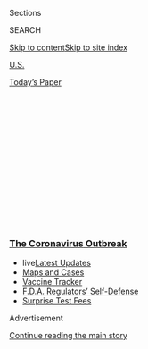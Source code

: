 <div id="app">

<div>

<div>

<div>

<div class="NYTAppHideMasthead css-1q2w90k e1suatyy0">

<div class="section css-ui9rw0 e1suatyy2">

<div class="css-eph4ug er09x8g0">

<div class="css-6n7j50">

</div>

<span class="css-1dv1kvn">Sections</span>

<div class="css-10488qs">

<span class="css-1dv1kvn">SEARCH</span>

</div>

[Skip to content](#site-content)[Skip to site
index](#site-index)

</div>

<div id="masthead-section-label" class="css-1wr3we4 eaxe0e00">

[U.S.](https://www.nytimes3xbfgragh.onion/section/us)

</div>

<div class="css-10698na e1huz5gh0">

</div>

</div>

<div id="masthead-bar-one" class="section hasLinks css-15hmgas e1csuq9d3">

<div class="css-uqyvli e1csuq9d0">

</div>

<div class="css-1uqjmks e1csuq9d1">

</div>

<div class="css-9e9ivx">

[](https://myaccount.nytimes3xbfgragh.onion/auth/login?response_type=cookie&client_id=vi)

</div>

<div class="css-1bvtpon e1csuq9d2">

[Today’s
Paper](https://www.nytimes3xbfgragh.onion/section/todayspaper)

</div>

</div>

</div>

</div>

<div data-aria-hidden="false">

<div id="site-content" data-role="main">

<div>

<div class="css-1aor85t" style="opacity:0.000000001;z-index:-1;visibility:hidden">

<div class="css-1hqnpie">

<div class="css-epjblv">

<span class="css-17xtcya">[U.S.](/section/us)</span><span class="css-x15j1o">|</span><span class="css-fwqvlz">‘Jails
Are Petri Dishes’: Inmates Freed as the Virus Spreads Behind
Bars</span>

</div>

<div class="css-k008qs">

<div class="css-1iwv8en">

<span class="css-18z7m18"></span>

<div>

</div>

</div>

<span class="css-1n6z4y">https://nyti.ms/2Jmnf4z</span>

<div class="css-1705lsu">

<div class="css-4xjgmj">

<div class="css-4skfbu" data-role="toolbar" data-aria-label="Social Media Share buttons, Save button, and Comments Panel with current comment count" data-testid="share-tools">

  - 
  - 
  - 
  - 
    
    <div class="css-6n7j50">
    
    </div>

  - 
  - 

</div>

</div>

</div>

</div>

</div>

</div>

<div class="css-13pd83m">

<div class="css-l9svim">

### [<span class="css-pa1jbp"><span class="css-1rxm0ex">The Coronavirus</span><span class="css-1rxm0ex"> Outbreak</span></span>](https://www.nytimes3xbfgragh.onion/news-event/coronavirus?name=styln-coronavirus-national&region=TOP_BANNER&block=storyline_menu_recirc&action=click&pgtype=Article&impression_id=5c0b5320-f4b7-11ea-8240-dbdc704b8894&variant=undefined)

  - <span class="css-1qkutce"><span class="css-12clwdu">live</span>[Latest
    Updates](https://www.nytimes3xbfgragh.onion/2020/09/11/world/covid-19-coronavirus.html?name=styln-coronavirus-national&region=TOP_BANNER&block=storyline_menu_recirc&action=click&pgtype=Article&impression_id=5c0b5321-f4b7-11ea-8240-dbdc704b8894&variant=undefined)</span>
  - <span class="css-1qkutce">[Maps and
    Cases](https://www.nytimes3xbfgragh.onion/interactive/2020/us/coronavirus-us-cases.html?name=styln-coronavirus-national&region=TOP_BANNER&block=storyline_menu_recirc&action=click&pgtype=Article&impression_id=5c0b5322-f4b7-11ea-8240-dbdc704b8894&variant=undefined)</span>
  - <span class="css-1qkutce">[Vaccine
    Tracker](https://www.nytimes3xbfgragh.onion/interactive/2020/science/coronavirus-vaccine-tracker.html?name=styln-coronavirus-national&region=TOP_BANNER&block=storyline_menu_recirc&action=click&pgtype=Article&impression_id=5c0b7a30-f4b7-11ea-8240-dbdc704b8894&variant=undefined)</span>
  - <span class="css-1qkutce">[F.D.A. Regulators’
    Self-Defense](https://www.nytimes3xbfgragh.onion/2020/09/10/us/politics/fda-coronavirus-vaccine.html?name=styln-coronavirus-national&region=TOP_BANNER&block=storyline_menu_recirc&action=click&pgtype=Article&impression_id=5c0b7a31-f4b7-11ea-8240-dbdc704b8894&variant=undefined)</span>
  - <span class="css-1qkutce">[Surprise Test
    Fees](https://www.nytimes3xbfgragh.onion/2020/09/09/upshot/coronavirus-surprise-test-fees.html?name=styln-coronavirus-national&region=TOP_BANNER&block=storyline_menu_recirc&action=click&pgtype=Article&impression_id=5c0b7a32-f4b7-11ea-8240-dbdc704b8894&variant=undefined)</span>

</div>

</div>

<div id="top-wrapper" class="css-1sy8kpn">

<div id="top-slug" class="css-l9onyx">

Advertisement

</div>

[Continue reading the main
story](#after-top)

<div class="ad top-wrapper" style="text-align:center;height:100%;display:block;min-height:250px">

<div id="top" class="place-ad" data-position="top" data-size-key="top">

</div>

</div>

<div id="after-top">

</div>

</div>

<div>

<div id="sponsor-wrapper" class="css-1hyfx7x">

<div id="sponsor-slug" class="css-19vbshk">

Supported by

</div>

[Continue reading the main
story](#after-sponsor)

<div id="sponsor" class="ad sponsor-wrapper" style="text-align:center;height:100%;display:block">

</div>

<div id="after-sponsor">

</div>

</div>

<div class="css-186x18t">

</div>

<div class="css-ls6wgr ehdk2mb0">

# ‘Jails Are Petri Dishes’: Inmates Freed as the Virus Spreads Behind Bars

</div>

Some jails are releasing people to stem outbreaks, but critics say it is
not happening quickly enough to save lives and resources.

<div class="css-79elbk" data-testid="photoviewer-wrapper">

<div class="css-z3e15g" data-testid="photoviewer-wrapper-hidden">

</div>

<div class="css-1a48zt4 ehw59r15" data-testid="photoviewer-children">

![<span class="css-16f3y1r e13ogyst0" data-aria-hidden="true">Cook
County Jail in Chicago, where inmates and employees have tested positive
for the
virus.</span><span class="css-cnj6d5 e1z0qqy90" itemprop="copyrightHolder"><span class="css-1ly73wi e1tej78p0">Credit...</span><span><span>Santiago
Covarrubias/Sun-Times</span></span></span>](https://static01.graylady3jvrrxbe.onion/images/2020/03/30/us/30virus-behindbars/merlin_171072603_4067a02a-1e9a-4d50-a01e-f6d3e310b5ba-articleLarge.jpg?quality=75&auto=webp&disable=upscale)

</div>

</div>

<div class="css-18e8msd">

<div class="css-vp77d3 epjyd6m0">

<div class="css-1baulvz">

By [<span class="css-1baulvz" itemprop="name">Timothy
Williams</span>](https://www.nytimes3xbfgragh.onion/by/timothy-williams),
[<span class="css-1baulvz" itemprop="name">Benjamin
Weiser</span>](https://www.nytimes3xbfgragh.onion/by/benjamin-weiser)
and [<span class="css-1baulvz last-byline" itemprop="name">William K.
Rashbaum</span>](https://www.nytimes3xbfgragh.onion/by/william-k-rashbaum)

</div>

</div>

  - 
    
    <div class="css-ld3wwf e16638kd2">
    
    Published March 30, 2020Updated May 20,
    2020
    
    </div>

  - 
    
    <div class="css-4xjgmj">
    
    <div class="css-pvvomx" data-role="toolbar" data-aria-label="Social Media Share buttons, Save button, and Comments Panel with current comment count" data-testid="share-tools">
    
      - 
      - 
      - 
      - 
        
        <div class="css-6n7j50">
        
        </div>
    
      - 
      - 
    
    </div>
    
    </div>

</div>

</div>

<div class="section meteredContent css-1r7ky0e" name="articleBody" itemprop="articleBody">

<div class="css-1fanzo5 StoryBodyCompanionColumn">

<div class="css-53u6y8">

The coronavirus is spreading quickly in America’s
[jails](https://www.nytimes3xbfgragh.onion/2020/05/20/nyregion/rikers-coronavirus-nyc.html)
and prisons, where social distancing is impossible and sanitizer is
[widely
banned](https://www.themarshallproject.org/2020/03/06/when-purell-is-contraband-how-do-you-contain-coronavirus),
prompting authorities across the country to release [thousands of
inmates](https://www.nytimes3xbfgragh.onion/2020/03/23/nyregion/coronavirus-nj-inmates-release.html)
in recent weeks to try to slow the infection, save lives and preserve
medical resources.

Hundreds of Covid-19 diagnoses have been confirmed at local, state and
federal correctional facilities — almost certainly an undercount, given
a lack of testing and the virus’s rapid spread — leading to hunger
strikes in immigrant detention centers and [demands for more
protection](https://www.nytimes3xbfgragh.onion/2020/03/17/us/coronavirus-prisons-jails.html)
from prison employee unions.

A week ago, the Cook County jail in Chicago had [two
diagnoses](https://chicago.suntimes.com/2020/3/23/21191438/two-cook-county-jail-detainees-test-positive-covid-19-coronavirus);
by Sunday, 101 inmates and a dozen employees [had tested
positive](https://chicago.suntimes.com/coronavirus/2020/3/29/21199171/cook-county-jail-coronavirus-positive-101-cases-covid-19)
for the virus. A nearby Illinois state prison reported a
coronavirus-related death on Monday, and Michigan prisons had 78
positive tests. The [Rikers Island jail
complex](https://www.nytimes3xbfgragh.onion/2020/03/30/nyregion/coronavirus-rikers-nyc-jail.html)
in New York City had 167 confirmed cases among inmates by Monday. And at
least 38 inmates and employees in the federal prison system have the
virus, with [one prisoner dead in
Louisiana](https://www.nytimes3xbfgragh.onion/reuters/2020/03/29/us/29reuters-heath-coronavirus-prison-death.html).

“It’s very concerning as a parent,” said William Brewer Jr., whose son
is serving time for robbery in Virginia. “He’s in there sleeping in an
open bay with 60 other people. There’s no way they can isolate and get
six feet between each other.”

</div>

</div>

<div class="css-1fanzo5 StoryBodyCompanionColumn">

<div class="css-53u6y8">

Defense lawyers, elected officials, health experts and even [some
prosecutors](https://www.nytimes3xbfgragh.onion/2020/03/30/opinion/nyc-prison-release-covid.html)
have warned that efforts to release inmates and to contain the spread of
the disease are moving too slowly in the face of a contagion [that has
so far
infected](https://www.nytimes3xbfgragh.onion/interactive/2020/us/coronavirus-us-cases.html)
at least 156,000 people in the United States, with more than 2,500 known
deaths.

“By keeping more people in the jails, you are increasing the overall
number of people who contract the virus,” and the demand for hospital
beds, ventilators and other lifesaving resources, said David E. Patton,
head of the federal public defender’s office in New York City, which
represents nearly half of the 2,500 inmates in the city’s two federal
jails. “They are playing roulette with people’s lives.”

</div>

</div>

<div>

</div>

<div class="css-1fanzo5 StoryBodyCompanionColumn">

<div class="css-53u6y8">

America has more people behind bars than any other nation. Its
correctional facilities are frequently [crowded and
unsanitary](https://www.nytimes3xbfgragh.onion/2019/12/13/us/rural-jails.html),
filled with [an aging
population](https://www.nytimes3xbfgragh.onion/2012/01/27/us/older-prisoners-mean-rising-health-costs-study-finds.html)
of often impoverished people with a history of poor health care, [many
of whom suffer from](https://www.ncbi.nlm.nih.gov/pubmed/29584869)
respiratory problems and heart conditions. Practices urged elsewhere to
slow the spread of the virus — avoiding crowds, frequent handwashing,
disinfecting clothing — are nearly impossible to carry out inside.

</div>

</div>

<div class="css-1fanzo5 StoryBodyCompanionColumn">

<div class="css-53u6y8">

“Even as a visitor,” said Mr. Brewer, “if you want to wash your hands,
you’ve got to walk out and go into another building to do it.”

</div>

</div>

<div>

</div>

<div class="css-1fanzo5 StoryBodyCompanionColumn">

<div class="css-53u6y8">

The federal Bureau of Prisons, which holds more than 167,000 people
nationwide, has been [criticized by its own
employees](https://www.nytimes3xbfgragh.onion/2020/03/17/us/coronavirus-prisons-jails.html)
as slow to act. On Friday, dozens of public health experts sent [a
letter to President
Trump](http://cc02ecee5db373bb7786bdefac192d4d.tinyemails.com/e78d3422d85eb84b7cff02150575d76b/7b846f644a7a205b01acbef16e9cf51d.html)
urging him to take immediate steps to protect inmates and immigration
detainees.

<div id="NYT_MAIN_CONTENT_1_REGION" class="css-9tf9ac">

<div>

<div id="styln-covid-updates-world" class="section interactive-content interactive-size-medium css-1ftcdic">

<div class="css-17ih8de interactive-body">

<div id="styln-briefing-block" data-asset-id="QXJ0aWNsZTpueXQ6Ly9hcnRpY2xlLzJiYjYwYTJiLTY3NjItNTg3NC1iMGVhLWY4NzRhMjE3NTQyZA==">

<div class="briefing-block-header-section">

# [Latest Updates: The Coronavirus Outbreak](https://www.nytimes3xbfgragh.onion/2020/09/11/world/covid-19-coronavirus.html?action=click&pgtype=Article&state=default&region=MAIN_CONTENT_1&context=storylines_live_updates)

<div class="briefing-block-ts">

Updated 2020-09-12T04:56:54.924Z

</div>

</div>

  - [Fauci cautions the virus could disrupt life in the U.S. until
    ‘maybe even towards the end
    of 2021.’](https://www.nytimes3xbfgragh.onion/2020/09/11/world/covid-19-coronavirus.html?action=click&pgtype=Article&state=default&region=MAIN_CONTENT_1&context=storylines_live_updates#link-dfb8a16)
  - [From Asia to Africa, China promotes its vaccine candidates to win
    friends.](https://www.nytimes3xbfgragh.onion/2020/09/11/world/covid-19-coronavirus.html?action=click&pgtype=Article&state=default&region=MAIN_CONTENT_1&context=storylines_live_updates#link-7104d154)
  - [The other way the virus will kill:
    hunger.](https://www.nytimes3xbfgragh.onion/2020/09/11/world/covid-19-coronavirus.html?action=click&pgtype=Article&state=default&region=MAIN_CONTENT_1&context=storylines_live_updates#link-393ad215)

<div class="briefing-block-footer">

<div class="briefing-block-footer-meta">

[See more
updates](https://www.nytimes3xbfgragh.onion/2020/09/11/world/covid-19-coronavirus.html?action=click&pgtype=Article&state=default&region=MAIN_CONTENT_1&context=storylines_live_updates)

</div>

<div class="briefing-block-briefinglinks">

<span>More live coverage:</span>
[Markets](https://www.nytimes3xbfgragh.onion/live/2020/09/11/business/stock-market-today-coronavirus?action=click&pgtype=Article&state=default&region=MAIN_CONTENT_1&context=storylines_live_updates)

</div>

</div>

</div>

</div>

</div>

</div>

</div>

Attorney General William P. Barr said officials were trying to expand
home confinement, as opposed to directly releasing federal prisoners,
almost all of whom were convicted of felonies. He ordered an assessment
of at-risk nonviolent inmates, particularly those who have served much
of their sentence.

But it was unclear how many would qualify under a [complex list of
criteria](https://www.politico.com/f/?id=00000171-1826-d4a1-ad77-fda671420000).
And Mr. Barr cautioned that the review would not result in immediate
transfers because of the need to ensure that prisoners would not spread
the virus once freed.

In Chicago, as the number of positive test results at the county jail
has skyrocketed, the sheriff, Tom Dart, has established a quarantine
area for those who have the virus, and another one for those showing
symptoms who have not tested positive but need to be monitored. The most
serious patients are being taken to a hospital.

</div>

</div>

<div>

</div>

<div class="css-1fanzo5 StoryBodyCompanionColumn">

<div class="css-53u6y8">

“Our jails are petri dishes,” said Toni Preckwinkle, president of the
Cook County Board of Commissioners, comparing them to nursing homes or
cruise ships — both places where the virus has spread rapidly. She said
officials were seeking to reduce the jail’s population to 4,000 people,
from about 6,000 before the outbreak began. Currently, the population
stands at about 5,000. Only inmates accused of nonviolent crimes are
eligible for release, she said.

</div>

</div>

<div class="css-1fanzo5 StoryBodyCompanionColumn">

<div class="css-53u6y8">

In Cleveland, the legal system was quick to act as the coronavirus took
hold in the United States, cutting the county jail population in half,
to about 1,000 people, since March 12.

<div id="NYT_MAIN_CONTENT_2_REGION" class="css-9tf9ac">

<div>

</div>

</div>

“Otherwise, once this hits, we’d be crippled,” said Brendan J. Sheehan,
the administrative and presiding judge of the Cuyahoga County Common
Pleas Court. “We would be releasing people immediately because we
couldn’t have a quarantine.”

Judge Sheehan led an effort to expedite cases for inmates in the jail
awaiting trial. The usual protocols — hearings, plea deals, requests for
trials — were kept in place, but proceedings that might have taken 60 or
90 days were resolved within two or three.

“I don’t want people to think that we’re opening up the jail doors and
letting people go,” the judge said, adding, “We have to protect the
public, and we also have to protect the safety of the inmate.”

</div>

</div>

<div>

</div>

<div class="css-1fanzo5 StoryBodyCompanionColumn">

<div class="css-53u6y8">

In New York City, where the jail system’s chief physician [warned
several days
ago](https://www.nytimes3xbfgragh.onion/2020/03/20/nyregion/nyc-coronavirus-rikers-island.html)
that “a storm is coming,” Mayor Bill de Blasio said the city had
released at least 650 people by Sunday from Rikers Island, the city’s
main jail complex. Most of those inmates were convicted of nonviolent
crimes and serving sentences of less than a year. Hundreds more were
under review for possible release.

</div>

</div>

<div class="css-79elbk" data-testid="photoviewer-wrapper">

<div class="css-z3e15g" data-testid="photoviewer-wrapper-hidden">

</div>

<div class="css-1a48zt4 ehw59r15" data-testid="photoviewer-children">

![<span class="css-16f3y1r e13ogyst0" data-aria-hidden="true">At Rikers
Island in New York City, at least 650 inmates had been released by
Sunday as the coronavirus spread through the jail
population.</span><span class="css-cnj6d5 e1z0qqy90" itemprop="copyrightHolder"><span class="css-1ly73wi e1tej78p0">Credit...</span><span>Dave
Sanders for The New York
Times</span></span>](https://static01.graylady3jvrrxbe.onion/images/2020/03/30/us/30virus-behindbars-2/merlin_170787705_90762bea-c308-45f9-b618-e534f99538b0-articleLarge.jpg?quality=75&auto=webp&disable=upscale)

</div>

</div>

<div class="css-1fanzo5 StoryBodyCompanionColumn">

<div class="css-53u6y8">

In Los Angeles County, Sheriff Alex Villanueva has embarked on what
appears to be the largest U.S. effort to release inmates, freeing 1,700
people this month, or about 10 percent of the population of one of the
nation’s largest jail systems.

“Our population within the jail is a vulnerable population just by
virtue of who they are and where they’re located,” he said.

Sheriff Villanueva said the releases had been limited to inmates
scheduled to be freed in 30 days or fewer. All had been convicted of
nonviolent misdemeanors, he said. So far, there are no confirmed
coronavirus cases inside the county’s jails.

Deputies in Los Angeles have also been instructed to make fewer arrests,
and Sheriff Villanueva asked the district attorney and courts to delay
some criminal proceedings. Arrests in areas patrolled by the Sheriff’s
Department have dropped from around 300 a day to about 60 a day.

Jackie Lacey, the Los Angeles County district attorney, said that as a
way to remind her prosecutors about the seriousness of the threat to
inmates, “I have asked my attorneys to consider the health risks in
every decision they make.”

But officials acknowledged that there were concerns about reducing
incarceration: About 30 percent of the county’s jail inmates are
homeless, and they might be living on the street as soon as they are
released, making them at least as vulnerable to the virus as they might
be behind bars.

In recent weeks, the city has started to open recreation centers, which
were closed to stop the spread of the virus, to homeless people.

</div>

</div>

<div class="css-1fanzo5 StoryBodyCompanionColumn">

<div class="css-53u6y8">

“We’re not going to keep them in jail because they don’t have a home,”
Sheriff Villanueva said.

California has the [second-largest prison
population](https://www.bjs.gov/content/pub/pdf/p17.pdf) in the country,
after Texas, and at least [12 state prison
employees](https://www.sacbee.com/news/politics-government/the-state-worker/article241531806.html)
there have tested positive for the coronavirus. Staff members and
inmates have also tested positive at correctional facilities in Florida,
Texas, Michigan, Pennsylvania, New York and Washington State, among
others, and advocates said there were almost certainly many undetected
cases across the country.

Most inmates in county jails are either serving sentences for minor
crimes or are awaiting trial, but state prisons — which hold the
majority of the nation’s [2.3 million incarcerated
people](https://www.prisonpolicy.org/reports/pie2020.html), most of whom
were convicted of felonies — are less likely to make large-scale
releases.

For families of incarcerated people, the concern can be agonizing. At
other times, Mr. Brewer might worry about his son getting into a fight
or running afoul of gangs in the Virginia prison system. But now, he
just prays he will not get sick.

Virginia’s Department of Corrections said it had not had any positive
tests, and it had halted visits to prisoners as a way of trying to keep
the virus out. Many other states, as well as the federal prison system,
have also limited or halted visitation.

In New York City, where the Bureau of Prisons said four inmates had
tested positive in the city’s two federal jails by Sunday, a lawsuit
filed late Friday asked the federal court in Brooklyn to order the
immediate release of about 540 federal prisoners there identified as
“particularly vulnerable” to the virus because of their age or
underlying health conditions.

Katie Rosenfeld, a lawyer for the plaintiffs, said prisoners and their
family members were “terrified” that the jail would “very soon be
overwhelmed with hundreds of people sick and dying inside.”

Even before the suit was filed, prosecutors in Brooklyn had been
directed to review their cases and decide whether releasing inmates
would be appropriate, considering their age, health status, the nature
of the charges against them and their risk to the community.

</div>

</div>

<div class="css-1fanzo5 StoryBodyCompanionColumn">

<div class="css-53u6y8">

Marilyn Mosby, Baltimore’s chief prosecutor, is going through a similar
exercise, but has also announced that she will decline to prosecute
certain low-level cases, including trespassing, drug possession,
prostitution and urinating in public, during the coronavirus outbreak.

“We believe that no longer prosecuting individuals for substance-use
disorder or sex work — that’s not going to increase crime,” she said.
“The thing that we’re concerned with is public safety, and we don’t
want to prescribe someone with substance-use disorder to a death
sentence.”

Reporting was contributed by Danielle Ivory, Nicole Hong, Jan Ransom and
Alan Feuer.

</div>

</div>

<div>

</div>

</div>

<div>

</div>

<div>

</div>

<div>

</div>

<div>

<div id="bottom-wrapper" class="css-1ede5it">

<div id="bottom-slug" class="css-l9onyx">

Advertisement

</div>

[Continue reading the main
story](#after-bottom)

<div id="bottom" class="ad bottom-wrapper" style="text-align:center;height:100%;display:block;min-height:90px">

</div>

<div id="after-bottom">

</div>

</div>

</div>

</div>

</div>

## Site Index

<div>

</div>

## Site Information Navigation

  - [© <span>2020</span> <span>The New York Times
    Company</span>](https://help.nytimes3xbfgragh.onion/hc/en-us/articles/115014792127-Copyright-notice)

<!-- end list -->

  - [NYTCo](https://www.nytco.com/)
  - [Contact
    Us](https://help.nytimes3xbfgragh.onion/hc/en-us/articles/115015385887-Contact-Us)
  - [Work with us](https://www.nytco.com/careers/)
  - [Advertise](https://nytmediakit.com/)
  - [T Brand Studio](http://www.tbrandstudio.com/)
  - [Your Ad
    Choices](https://www.nytimes3xbfgragh.onion/privacy/cookie-policy#how-do-i-manage-trackers)
  - [Privacy](https://www.nytimes3xbfgragh.onion/privacy)
  - [Terms of
    Service](https://help.nytimes3xbfgragh.onion/hc/en-us/articles/115014893428-Terms-of-service)
  - [Terms of
    Sale](https://help.nytimes3xbfgragh.onion/hc/en-us/articles/115014893968-Terms-of-sale)
  - [Site
    Map](https://spiderbites.nytimes3xbfgragh.onion)
  - [Help](https://help.nytimes3xbfgragh.onion/hc/en-us)
  - [Subscriptions](https://www.nytimes3xbfgragh.onion/subscription?campaignId=37WXW)

</div>

</div>

</div>

</div>
